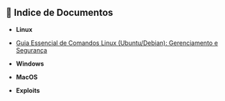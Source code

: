 ## 📂 Indice de Documentos


- **Linux**
- [Guia Essencial de Comandos Linux (Ubuntu/Debian): Gerenciamento e Segurança](./Comandos_linux.md)

- **Windows**

- **MacOS**

- **Exploits**